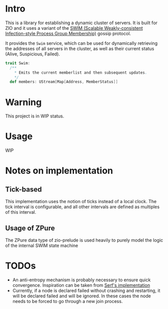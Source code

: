# Intro

This is a library for establishing a dynamic cluster of servers. It is built for ZIO and it uses a variant of the [SWIM (Scalable Weakly-consistent Infection-style Process Group Membership)](https://www.cs.cornell.edu/projects/Quicksilver/public_pdfs/SWIM.pdf) gossip protocol.

It provides the `Swim` service, which can be used for dynamically retrieving the addresses of all servers in the cluster, as well as their current status (Alive, Suspicious, Failed).

```scala
trait Swim:
  /**
    * Emits the current memberlist and then subsequent updates.
    */
  def members: UStream[Map[Address, MemberStatus]]
```

# Warning

This project is in WIP status.

# Usage

WIP

# Notes on implementation

## Tick-based

This implementation uses the notion of ticks instead of a local clock. The tick interval is configurable, and all other intervals are defined as multiples of this interval.

## Usage of ZPure

The ZPure data type of zio-prelude is used heavily to purely model the logic of the internal SWIM state machine

# TODOs

* An anti-entropy mechanism is probably necessary to ensure quick convergence. Inspiration can be taken from [Serf's implementation](https://github.com/hashicorp/serf/blob/master/docs/internals/gossip.html.markdown#swim-modifications)
* Currently, if a node is declared failed without crashing and restarting, it will be declared failed and will be ignored. In these cases the node needs to be forced to go through a new join process.